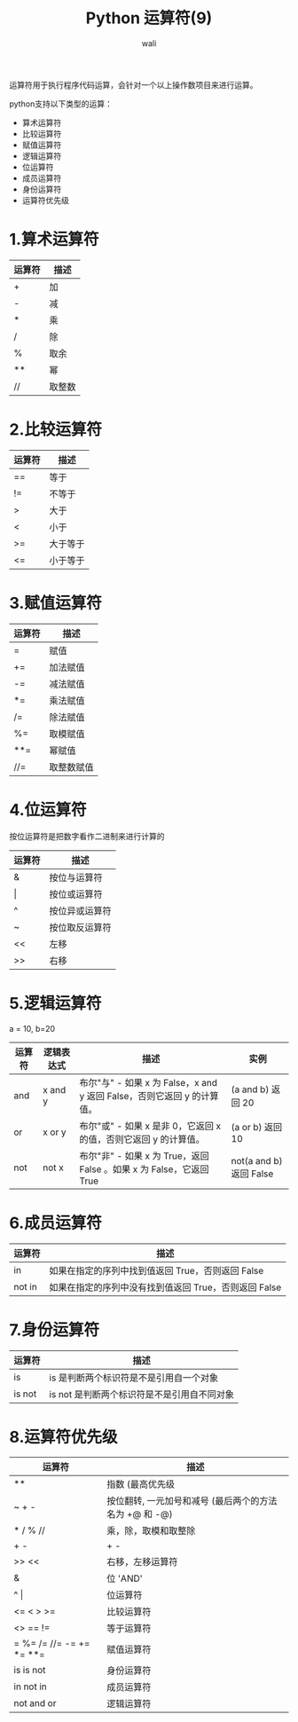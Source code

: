 ﻿---
layout: post
title: Python 运算符(9)  #标题
tagline: python3.7 入门教程
category: python      #分类
author: wali    #作者
tag: Python     #标签
ghurl:        #github url
ghurl_zip:   #github zip下载
comments: true

post_nav: ["1.算术运算符","2.比较运算符","3.赋值运算符","4.位运算符","5.逻辑运算符","6.成员运算符","7.身份运算符","8.运算符优先级"]
group_tag: python3.7 入门教程
---

运算符用于执行程序代码运算，会针对一个以上操作数项目来进行运算。

python支持以下类型的运算：
- 算术运算符
- 比较运算符
- 赋值运算符
- 逻辑运算符
- 位运算符
- 成员运算符
- 身份运算符
- 运算符优先级

# 1.算术运算符

运算符|描述|
-|-|
+|加|
-|减|
*|乘|
/|除|
%|取余|
**|幂|
//|取整数|

# 2.比较运算符

运算符|描述|
-|-|
==|等于|
!=|不等于|
>|大于|
<|小于|
>=|大于等于|
<=|小于等于|

# 3.赋值运算符

运算符|描述|
-|-|
=|赋值|
+=|加法赋值|
-=|减法赋值|
*=|乘法赋值|
/=|除法赋值|
%=|取模赋值|
**=|幂赋值|
//=|取整数赋值|

# 4.位运算符

按位运算符是把数字看作二进制来进行计算的

运算符|描述|
-|-|
&|按位与运算符|
\||按位或运算符|
^|按位异或运算符|
~|按位取反运算符|
<<|左移|
>>|右移|


# 5.逻辑运算符

a = 10, b=20

运算符|逻辑表达式|描述|实例|
-|-|-|-|
and|x and y	|布尔"与" - 如果 x 为 False，x and y 返回 False，否则它返回 y 的计算值。|(a and b) 返回 20|
or|x or y|布尔"或"	- 如果 x 是非 0，它返回 x 的值，否则它返回 y 的计算值。|(a or b) 返回 10|
not|not x|	布尔"非" - 如果 x 为 True，返回 False 。如果 x 为 False，它返回 True|not(a and b) 返回 False|

# 6.成员运算符

运算符|描述|
-|-|
in|如果在指定的序列中找到值返回 True，否则返回 False|
not in|如果在指定的序列中没有找到值返回 True，否则返回 False|

# 7.身份运算符

运算符|描述|
-|-|
is|	is 是判断两个标识符是不是引用自一个对象|
is not|is not 是判断两个标识符是不是引用自不同对象|

# 8.运算符优先级


运算符|描述|
-|-|
**|指数 (最高优先级|
~ + -|按位翻转, 一元加号和减号 (最后两个的方法名为 +@ 和 -@)|
* / % //|乘，除，取模和取整除|
+ -|+ -|
>> <<|右移，左移运算符|
&|位 'AND'|
^ \||位运算符|
<= < > >=|比较运算符|
<> == !=|等于运算符|
= %= /= //= -= += *= **=|赋值运算符|
is is not|身份运算符|
in not in|成员运算符|
not and or|逻辑运算符|





